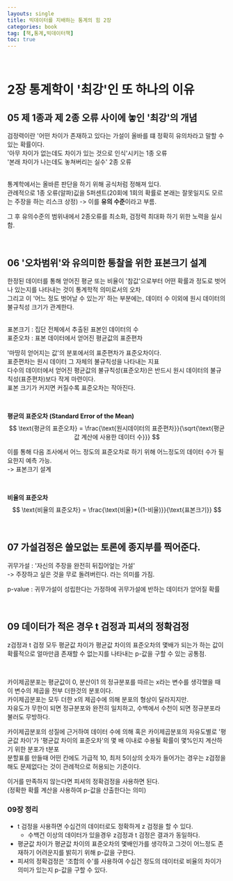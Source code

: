 ```yaml
---
layouts: single
title: 빅데이터를 지배하는 통계의 힘 2장
categories: book
tag: [책,통계,빅데이터책]
toc: true
---
```

<br> 

# 2장 통계학이 '최강'인 또 하나의 이유 
## 05 제 1종과 제 2종 오류 사이에 놓인 '최강'의 개념    
   
검정력이란 '어떤 차이가 존재하고 있다는 가설이 올바를 떄 정확히 유의차라고 말할 수 있는 확률이다.    
'아무 차이가 없는데도 차이가 있는 것으로 인식'시키는 1종 오류   
'본래 차이가 나는데도 놓쳐버리는 실수' 2종 오류    
<br>

통계학에서는 올바른 판단을 하기 위해 공식처럼 정해져 있다.    
관례적으로 1종 오류(알파)깂을 5퍼센트(20회에 1회의 확률로 본래는 잘못일지도 모르는 주장을 하는 리스크 상정)    -> 이를 **유의 수준**이라고 부름.       
   
그 후 유의수준의 범위내에서 2종오류를 최소화, 검정력 최대화 하기 위한 노력을 실시함.

<br>


## 06 '오차범위'와 유의미한 통찰을 위한 표본크기 설계 
한정된 데이터를 통해 얻어진 평균 또는 비율이 '참값'으로부터 어떤 확률과 정도로 벗어나 있는지를 나타내는 것이 통계학적 의미로서의 오차    
그리고 이 '어느 정도 벗어날 수 있는가' 하는 부분에는, 데이터 수 이외에 원시 데이터의 불규칙성 크기가 관계한다.    
<br>
 
 표본크기 : 집단 전체에서 추출된 표본인 데이터의 수   
 표준오차 : 표본 데이터에서 얻어진 평균값의 표준편차   
   
'마땅히 얻어지는 값'의 분포에서의 표준편차가 표준오차이다.    
표준편차는 원시 데이터 그 자체의 불규칙성을 나타내는 지표    
다수의 데이터에서 얻어진 평균값의 불규칙성(표준오차)은 반드시 원시 데이터의 불규칙성(표준편차)보다 작게 마련이다.     
표본 크기가 커지면 커질수록 표준오차는 작아진다. 

<br>

**평균의 표준오차 (Standard Error of the Mean)**   
$$ 
\text{평균의 표준오차} = \frac{\text{원시데이터의 표준편차}}{\sqrt{\text{평균값 계산에 사용한 데이터 수}}}
$$

이를 통해 다음 조사에서 어느 정도의 표준오차로 하기 위해 어느정도의 데이터 수가 필요한지 예측 가능.    
-> 표본크기 설계    

<br>

**비율의 표준오차** 
$$
\text{비율의 표준오차} = \frac{\text{비율}*{(1-비율)}}{\text{표본크기}}
$$


<br>




## 07 가설검정은 쓸모없는 토론에 종지부를 찍어준다. 
귀무가설 : '자신의 주장을 완전히 뒤집어엎는 가설'    
-> 주장하고 싶은 것을 무로 돌려버린다. 라는 의미를 가짐.    
   
p-value : 귀무가설이 성립한다는 가정하에 귀무가설에 반하는 데이터가 얻어질 확률

<br>

## 09 데이터가 적은 경우 t 검정과 피셔의 정확검정 

z검정과 t 검정 모두 평균값 차이가 평균값 차이의 표준오차의 몇배가 되는가 하는 값이 확률적으로 얼마만큼 존재할 수 없는지를 나타내는 p-값을 구할 수 있는 공통점.     

<br>

카이제곰분포는 평균값이 0, 분산이1 의 정규분포를 따르는 x라는 변수를 생각했을 때 이 변수의 제곱을 전부 더한것의 분포이다.    
카이제곱분포는 모두 더한 x의 제곱수에 의해 분포의 형상이 달라지지만.    
자유도가 무한이 되면 정규분포와 완전히 일치하고, 수백에서 수천이 되면 정규분포라 불러도 무방하다.    
   
카이제곱분포의 성질에 근거하여 데이터 수에 의해 혹은 카이제곱분포의 자유도별로 '평균값 차이'가 '평균값 차이의 표준오차'의 몇 배 이내로 수용될 확률이 몇%인지 계산하기 위한 분포가 t분포
<br>
분할표를 만들때 어떤 칸에도 가급적 10, 최저 5이상의 숫자가 들어가는 경우는 z검정을 해도 문제없다는 것이 관례적으로 허용되는 기준이다. 
   
이거를 만족하지 않는다면 피셔의 정확검정을 사용하면 된다.    
(정확한 확률 계산을 사용하여 p-값을 산출한다는 의미) 
<br>

### 09장 정리 
* t 검정을 사용하면 수십건의 데이터로도 정확하게 z 검정을 할 수 있다.    
  *  수백건 이상의 데이터가 있을경우 z검정과 t 검정은 결과가 동일하다. 
* 평균값 차이가 평균값 차이의 표준오차의 몇배인가를 생각하고 그것이 어느정도 존재하기 어려운지를 밝히기 위해 p-값을 구한다. 
* 피셔의 정확검정은 '조합의 수'를 사용하여 수십건 정도의 데이터로 비율의 차이가 의미가 있는지 p-값을 구할 수 있다. 